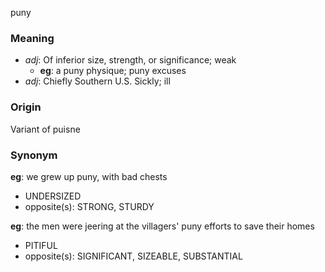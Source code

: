 puny
### Meaning
+ _adj_: Of inferior size, strength, or significance; weak
    + __eg__: a puny physique; puny excuses
+ _adj_: Chiefly Southern U.S. Sickly; ill

### Origin

Variant of puisne

### Synonym

__eg__: we grew up puny, with bad chests

+ UNDERSIZED
+ opposite(s): STRONG, STURDY

__eg__: the men were jeering at the villagers' puny efforts to save their homes

+ PITIFUL
+ opposite(s): SIGNIFICANT, SIZEABLE, SUBSTANTIAL


